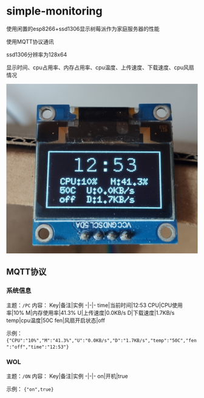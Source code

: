 # simple-monitoring
使用闲置的esp8266+ssd1306显示树莓派作为家庭服务器的性能

使用MQTT协议通讯

ssd1306分辨率为128x64

显示时间、cpu占用率、内存占用率、cpu温度、上传速度、下载速度、cpu风扇情况

![](IMG_20210204_125406.jpg)

## MQTT协议
### 系统信息
主题：`/PC`
内容：
Key|备注|实例
-|-|-
time|当前时间|12:53
CPU|CPU使用率|10%
M|内存使用率|41.3%
U|上传速度|0.0KB/s
D|下载速度|1.7KB/s
temp|cpu温度|50C
fen|风扇开启状态|off

示例：
`{"CPU":"10%","M":"41.3%","U":"0.0KB/s","D":"1.7KB/s","temp":"50C","fen":"off","time":"12:53"}`

### WOL
主题：`/ON`
内容：
Key|备注|实例
-|-|-
on|开机|true

示例：
`{"on",true}`